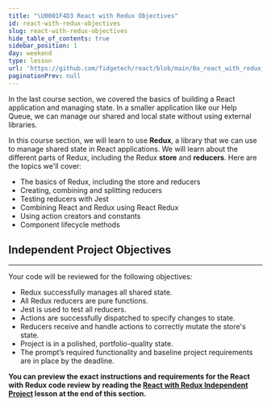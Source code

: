 ```yaml
---
title: "\U0001F4D3 React with Redux Objectives"
id: react-with-redux-objectives
slug: react-with-redux-objectives
hide_table_of_contents: true
sidebar_position: 1
day: weekend
type: lesson
url: 'https://github.com/fidgetech/react/blob/main/0a_react_with_redux_objectives.md'
paginationPrev: null
---
```


In the last course section, we covered the basics of building a React application and managing state. In a smaller application like our Help Queue, we can manage our shared and local state without using external libraries.

In this course section, we will learn to use **Redux**, a library that we can use to manage shared state in React applications. We will learn about the different parts of Redux, including the Redux **store** and **reducers**. Here are the topics we'll cover:

* The basics of Redux, including the store and reducers
* Creating, combining and splitting reducers
* Testing reducers with Jest
* Combining React and Redux using React Redux
* Using action creators and constants
* Component lifecycle methods

## Independent Project Objectives
---

Your code will be reviewed for the following objectives:

* Redux successfully manages all shared state.
* All Redux reducers are pure functions.
* Jest is used to test all reducers.
* Actions are successfully dispatched to specify changes to state.
* Reducers receive and handle actions to correctly mutate the store's state.
* Project is in a polished, portfolio-quality state.
* The prompt’s required functionality and baseline project requirements are in place by the deadline.


**You can preview the exact instructions and requirements for the React with Redux code review by reading the [React with Redux Independent Project](/react/react-with-redux-part-2/react-with-redux-independent-project) lesson at the end of this section.**